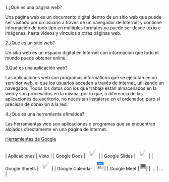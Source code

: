 1.¿Qué es una página web?

Una página web es un documento digital dentro de un sitio web que puede ser visitado por un usuario a través de un navegador de Internet y contiene información de todo tipo en múltiples formatos ya puede ser desde texto e imágenes, hasta videos y vínculos a otras páginas web.

2.¿Qué es un sitio web?

Un sitio web es un espacio digital en Internet con información que todo el mundo puede obtener online.

3.Qué es una aplicación web?

Las aplicaciones web son programas informáticos que se ejecutan en un servidor web, al que los usuarios acceden a través de internet, utilizando un navegador. Todos los datos con los que trabaja están almacenados en la web y son procesados en la misma, por lo que, a diferencia de las aplicaciones de escritorio, no necesitan instalarse en el ordenador, pero sí precisan de conexión a la red. 

4.¿Qué es una herramienta ofimática?

Las herramientas web son aplicaciones o programas que se encuentran alojados directamente en una página de internet.

[Herramientas de Google](https://www.google.com/intl/es-419/chrome/browser-tools/)

| Aplicaciones | Visto |
| Google Docs | ![tick](https://github.com/EricApVera05/smx2_m8_uf1_a2/blob/main/tick.png "Tick")|
| Google Slides | ![tick](https://github.com/EricApVera05/smx2_m8_uf1_a2/blob/main/tick.png "Tick")|
| Google Sheets | ![tick](https://github.com/EricApVera05/smx2_m8_uf1_a2/blob/main/tick.png "Tick")|
| Google Calendar | ![calendar](https://github.com/EricApVera05/smx2_m8_uf1_a2/blob/main/calendar.png "Calendar")|
| Google Meet |![ord](https://github.com/EricApVera05/smx2_m8_uf1_a2/blob/main/ord.png "Ordenador")|
| ... | ... |
